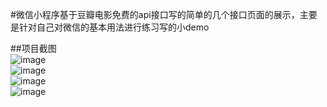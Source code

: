 #微信小程序基于豆瓣电影免费的api接口写的简单的几个接口页面的展示，主要是针对自己对微信的基本用法进行练习写的小demo

##项目截图<br>
 ![image](https://github.com/hanruiying/wx/blob/master/jietu/1.png)<br>
 ![image](https://github.com/hanruiying/wx/blob/master/jietu/2.png)<br>
 ![image](https://github.com/hanruiying/wx/blob/master/jietu/3.png)<br>
 ![image](https://github.com/hanruiying/wx/blob/master/jietu/4.png)<br>

